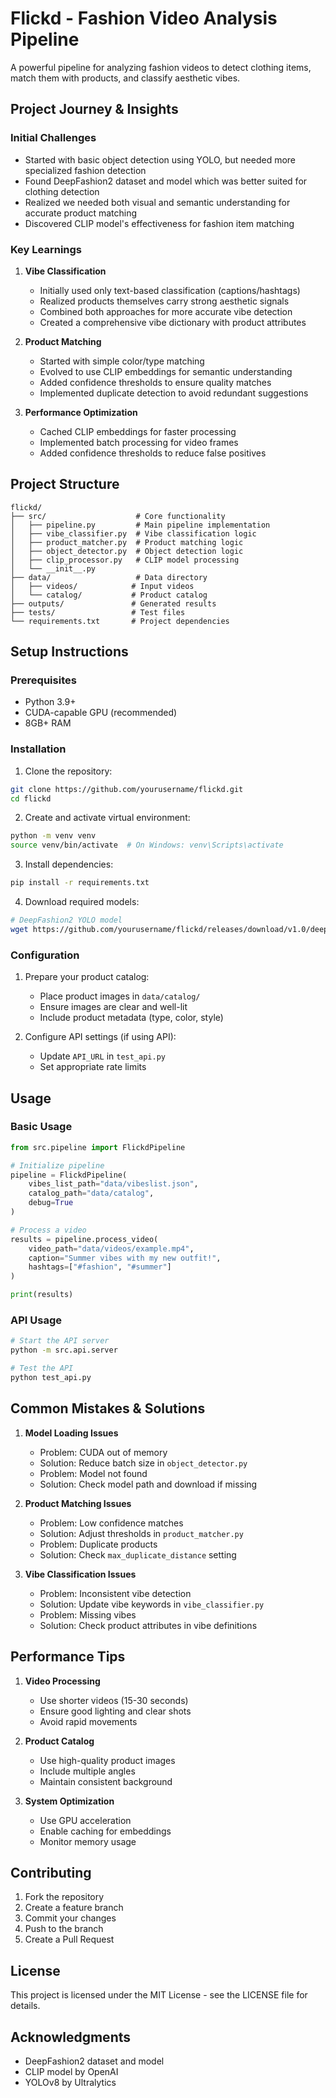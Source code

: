# Flickd - Fashion Video Analysis Pipeline

A powerful pipeline for analyzing fashion videos to detect clothing items, match them with products, and classify aesthetic vibes.

## Project Journey & Insights

### Initial Challenges
- Started with basic object detection using YOLO, but needed more specialized fashion detection
- Found DeepFashion2 dataset and model which was better suited for clothing detection
- Realized we needed both visual and semantic understanding for accurate product matching
- Discovered CLIP model's effectiveness for fashion item matching

### Key Learnings
1. **Vibe Classification**
   - Initially used only text-based classification (captions/hashtags)
   - Realized products themselves carry strong aesthetic signals
   - Combined both approaches for more accurate vibe detection
   - Created a comprehensive vibe dictionary with product attributes

2. **Product Matching**
   - Started with simple color/type matching
   - Evolved to use CLIP embeddings for semantic understanding
   - Added confidence thresholds to ensure quality matches
   - Implemented duplicate detection to avoid redundant suggestions

3. **Performance Optimization**
   - Cached CLIP embeddings for faster processing
   - Implemented batch processing for video frames
   - Added confidence thresholds to reduce false positives

## Project Structure

```
flickd/
├── src/                    # Core functionality
│   ├── pipeline.py         # Main pipeline implementation
│   ├── vibe_classifier.py  # Vibe classification logic
│   ├── product_matcher.py  # Product matching logic
│   ├── object_detector.py  # Object detection logic
│   ├── clip_processor.py   # CLIP model processing
│   └── __init__.py
├── data/                   # Data directory
│   ├── videos/            # Input videos
│   └── catalog/           # Product catalog
├── outputs/               # Generated results
├── tests/                 # Test files
└── requirements.txt       # Project dependencies
```

## Setup Instructions

### Prerequisites
- Python 3.9+
- CUDA-capable GPU (recommended)
- 8GB+ RAM

### Installation

1. Clone the repository:
```bash
git clone https://github.com/yourusername/flickd.git
cd flickd
```

2. Create and activate virtual environment:
```bash
python -m venv venv
source venv/bin/activate  # On Windows: venv\Scripts\activate
```

3. Install dependencies:
```bash
pip install -r requirements.txt
```

4. Download required models:
```bash
# DeepFashion2 YOLO model
wget https://github.com/yourusername/flickd/releases/download/v1.0/deepfashion2_yolov8s-seg.pt
```

### Configuration

1. Prepare your product catalog:
   - Place product images in `data/catalog/`
   - Ensure images are clear and well-lit
   - Include product metadata (type, color, style)

2. Configure API settings (if using API):
   - Update `API_URL` in `test_api.py`
   - Set appropriate rate limits

## Usage

### Basic Usage

```python
from src.pipeline import FlickdPipeline

# Initialize pipeline
pipeline = FlickdPipeline(
    vibes_list_path="data/vibeslist.json",
    catalog_path="data/catalog",
    debug=True
)

# Process a video
results = pipeline.process_video(
    video_path="data/videos/example.mp4",
    caption="Summer vibes with my new outfit!",
    hashtags=["#fashion", "#summer"]
)

print(results)
```

### API Usage

```bash
# Start the API server
python -m src.api.server

# Test the API
python test_api.py
```

## Common Mistakes & Solutions

1. **Model Loading Issues**
   - Problem: CUDA out of memory
   - Solution: Reduce batch size in `object_detector.py`
   - Problem: Model not found
   - Solution: Check model path and download if missing

2. **Product Matching Issues**
   - Problem: Low confidence matches
   - Solution: Adjust thresholds in `product_matcher.py`
   - Problem: Duplicate products
   - Solution: Check `max_duplicate_distance` setting

3. **Vibe Classification Issues**
   - Problem: Inconsistent vibe detection
   - Solution: Update vibe keywords in `vibe_classifier.py`
   - Problem: Missing vibes
   - Solution: Check product attributes in vibe definitions

## Performance Tips

1. **Video Processing**
   - Use shorter videos (15-30 seconds)
   - Ensure good lighting and clear shots
   - Avoid rapid movements

2. **Product Catalog**
   - Use high-quality product images
   - Include multiple angles
   - Maintain consistent background

3. **System Optimization**
   - Use GPU acceleration
   - Enable caching for embeddings
   - Monitor memory usage

## Contributing

1. Fork the repository
2. Create a feature branch
3. Commit your changes
4. Push to the branch
5. Create a Pull Request

## License

This project is licensed under the MIT License - see the LICENSE file for details.

## Acknowledgments

- DeepFashion2 dataset and model
- CLIP model by OpenAI
- YOLOv8 by Ultralytics
